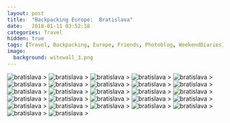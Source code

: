 ```yaml
---
layout: post
title:  "Backpacking Europe:  Bratislava"
date:   2018-01-11 03:52:38
categories: Travel
hidden: true
tags: [Travel, Backpacking, Europe, Friends, Photoblog, WeekendDiaries]
image:
  background: witewall_3.png
---
```

<img src="https://i.imgur.com/FsD09XO.jpg" alt="bratislava">
>

<img src="https://i.imgur.com/fJhXqpn.jpg" alt="bratislava">
>

<img src="https://i.imgur.com/18NGQZw.jpg" alt="bratislava">
>

<img src="https://i.imgur.com/oat4crg.jpg" alt="bratislava">
>

<img src="https://i.imgur.com/rFstiad.jpg" alt="bratislava">
>

<img src="https://i.imgur.com/296xXAj.jpg" alt="bratislava">
>

<img src="https://i.imgur.com/knusEFJ.jpg" alt="bratislava">
>

<img src="https://i.imgur.com/jCA23ZS.jpg" alt="bratislava">
>

<img src="https://i.imgur.com/EXkCPfN.jpg" alt="bratislava">
>

<img src="https://i.imgur.com/JQlq90R.jpg" alt="bratislava">
>

<img src="https://i.imgur.com/SdLBG1B.jpg" alt="bratislava">
>

<img src="https://i.imgur.com/skEWmlr.jpg" alt="bratislava">
>

<img src="https://i.imgur.com/qSldeDV.jpg" alt="bratislava">
>

<img src="https://i.imgur.com/xfMMKoQ.jpg" alt="bratislava">
>

<img src="https://i.imgur.com/BQH1ojn.jpg" alt="bratislava">
>

<img src="https://i.imgur.com/RMw3qFa.jpg" alt="bratislava">
>

<img src="https://i.imgur.com/3smOclG.jpg" alt="bratislava">
>

<img src="https://i.imgur.com/clE4Gcs.jpg" alt="bratislava">
>

<img src="https://i.imgur.com/E2i4FHG.jpg" alt="bratislava">
>

<img src="https://i.imgur.com/QajkTGY.jpg" alt="bratislava">
>

<img src="https://i.imgur.com/bKyJ2Qm.jpg" alt="bratislava">
>

<img src="https://i.imgur.com/7WXI5av.jpg" alt="bratislava">
>

<img src="https://i.imgur.com/a3hGqcS.jpg" alt="bratislava">
>

<img src="https://i.imgur.com/OtfW5Fn.jpg" alt="bratislava">
>

<img src="https://i.imgur.com/VEzQiYf.jpg" alt="bratislava">
>

<img src="https://i.imgur.com/RvfPgPo.jpg" alt="bratislava">
>

<img src="https://i.imgur.com/OHN19wV.jpg" alt="bratislava">
>
